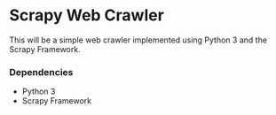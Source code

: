 # Scrapy Web Crawler

This will be a simple web crawler implemented using Python 3 and the Scrapy Framework. 

### Dependencies

* Python 3
* Scrapy Framework